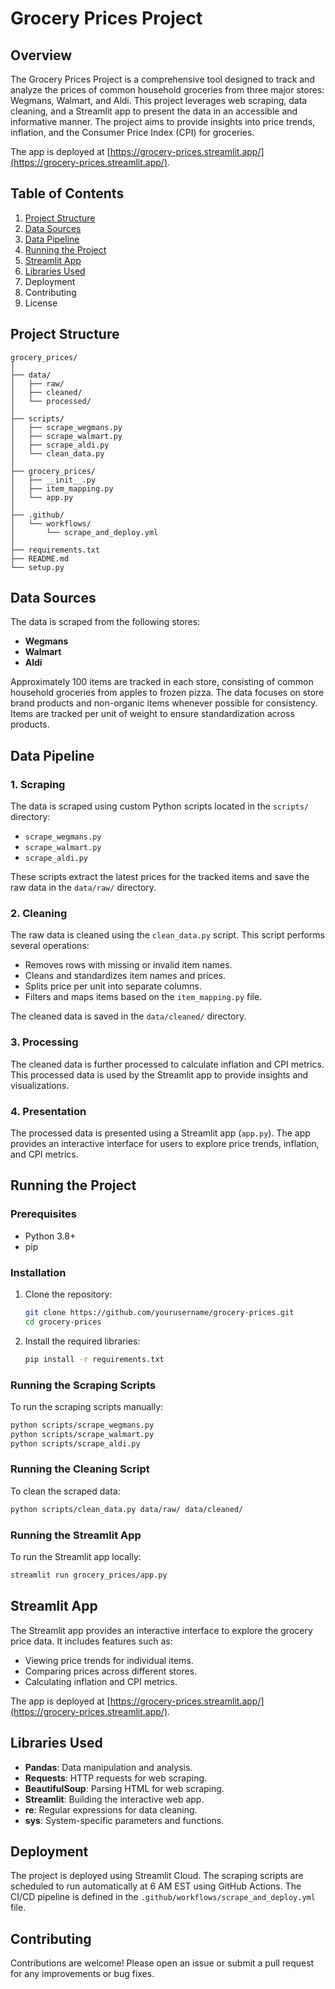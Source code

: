 # Grocery Prices Project

## Overview

The Grocery Prices Project is a comprehensive tool designed to track and analyze the prices of common household groceries from three major stores: Wegmans, Walmart, and Aldi. This project leverages web scraping, data cleaning, and a Streamlit app to present the data in an accessible and informative manner. The project aims to provide insights into price trends, inflation, and the Consumer Price Index (CPI) for groceries.

The app is deployed at [https://grocery-prices.streamlit.app/](https://grocery-prices.streamlit.app/).

## Table of Contents

1. [Project Structure](#project-structure)
2. [Data Sources](#data-sources)
3. [Data Pipeline](#data-pipeline)
4. [Running the Project](#running-the-project)
5. [Streamlit App](#streamlit-app)
6. [Libraries Used](#libraries-used)
7. Deployment
8. Contributing
9. License

## Project Structure

```
grocery_prices/
│
├── data/
│   ├── raw/
│   ├── cleaned/
│   └── processed/
│
├── scripts/
│   ├── scrape_wegmans.py
│   ├── scrape_walmart.py
│   ├── scrape_aldi.py
│   └── clean_data.py
│
├── grocery_prices/
│   ├── __init__.py
│   ├── item_mapping.py
│   └── app.py
│
├── .github/
│   └── workflows/
│       └── scrape_and_deploy.yml
│
├── requirements.txt
├── README.md
└── setup.py
```

## Data Sources

The data is scraped from the following stores:
- **Wegmans**
- **Walmart**
- **Aldi**

Approximately 100 items are tracked in each store, consisting of common household groceries from apples to frozen pizza. The data focuses on store brand products and non-organic items whenever possible for consistency. Items are tracked per unit of weight to ensure standardization across products.

## Data Pipeline

### 1. Scraping

The data is scraped using custom Python scripts located in the `scripts/` directory:
- `scrape_wegmans.py`
- `scrape_walmart.py`
- `scrape_aldi.py`

These scripts extract the latest prices for the tracked items and save the raw data in the `data/raw/` directory.

### 2. Cleaning

The raw data is cleaned using the `clean_data.py` script. This script performs several operations:
- Removes rows with missing or invalid item names.
- Cleans and standardizes item names and prices.
- Splits price per unit into separate columns.
- Filters and maps items based on the `item_mapping.py` file.

The cleaned data is saved in the `data/cleaned/` directory.

### 3. Processing

The cleaned data is further processed to calculate inflation and CPI metrics. This processed data is used by the Streamlit app to provide insights and visualizations.

### 4. Presentation

The processed data is presented using a Streamlit app (`app.py`). The app provides an interactive interface for users to explore price trends, inflation, and CPI metrics.

## Running the Project

### Prerequisites

- Python 3.8+
- pip

### Installation

1. Clone the repository:
   ```bash
   git clone https://github.com/yourusername/grocery-prices.git
   cd grocery-prices
   ```

2. Install the required libraries:
   ```bash
   pip install -r requirements.txt
   ```

### Running the Scraping Scripts

To run the scraping scripts manually:
```bash
python scripts/scrape_wegmans.py
python scripts/scrape_walmart.py
python scripts/scrape_aldi.py
```

### Running the Cleaning Script

To clean the scraped data:
```bash
python scripts/clean_data.py data/raw/ data/cleaned/
```

### Running the Streamlit App

To run the Streamlit app locally:
```bash
streamlit run grocery_prices/app.py
```

## Streamlit App

The Streamlit app provides an interactive interface to explore the grocery price data. It includes features such as:
- Viewing price trends for individual items.
- Comparing prices across different stores.
- Calculating inflation and CPI metrics.

The app is deployed at [https://grocery-prices.streamlit.app/](https://grocery-prices.streamlit.app/).

## Libraries Used

- **Pandas**: Data manipulation and analysis.
- **Requests**: HTTP requests for web scraping.
- **BeautifulSoup**: Parsing HTML for web scraping.
- **Streamlit**: Building the interactive web app.
- **re**: Regular expressions for data cleaning.
- **sys**: System-specific parameters and functions.

## Deployment

The project is deployed using Streamlit Cloud. The scraping scripts are scheduled to run automatically at 6 AM EST using GitHub Actions. The CI/CD pipeline is defined in the `.github/workflows/scrape_and_deploy.yml` file.

## Contributing

Contributions are welcome! Please open an issue or submit a pull request for any improvements or bug fixes.
